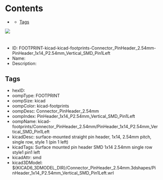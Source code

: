 



Contents
========

* [](#)
	* [Tags](#tags)
  
![][im]
# 

- ID: FOOTPRINT-kicad-kicad-footprints-Connector_PinHeader_2.54mm-PinHeader_1x14_P2.54mm_Vertical_SMD_Pin1Left
- Name: 
- Description: 

## Tags

- hexID: 
- oompType: FOOTPRINT
- oompSize: kicad
- oompColor: kicad-footprints
- oompDesc: Connector_PinHeader_2.54mm
- oompIndex: PinHeader_1x14_P2.54mm_Vertical_SMD_Pin1Left
- oompName: kicad-footprints/Connector_PinHeader_2.54mm/PinHeader_1x14_P2.54mm_Vertical_SMD_Pin1Left
- kicadDesc: surface-mounted straight pin header, 1x14, 2.54mm pitch, single row, style 1 (pin 1 left)
- kicadTags: Surface mounted pin header SMD 1x14 2.54mm single row style1 pin1 left
- kicadAttr: smd
- kicad3DModel: ${KICAD6_3DMODEL_DIR}/Connector_PinHeader_2.54mm.3dshapes/PinHeader_1x14_P2.54mm_Vertical_SMD_Pin1Left.wrl



[im]: image.png
